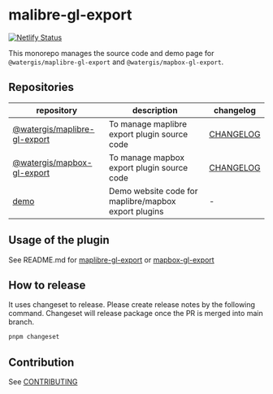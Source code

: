 # malibre-gl-export

[![Netlify Status](https://api.netlify.com/api/v1/badges/2ca781c3-2680-4c17-9219-4992c1f2a44e/deploy-status)](https://app.netlify.com/sites/maplibre-gl-export/deploys)

This monorepo manages the source code and demo page for `@watergis/maplibre-gl-export` and `@watergis/mapbox-gl-export`.

## Repositories

| repository | description | changelog |
|---|---|---|
|[@watergis/maplibre-gl-export](./packages/maplibre-gl-export/)| To manage maplibre export plugin source code|[CHANGELOG](./packages/maplibre-gl-export/CHANGELOG.md)|
|[@watergis/mapbox-gl-export](./packages/mapbox-gl-export/)| To manage mapbox export plugin source code|[CHANGELOG](./packages/mapbox-gl-export/CHANGELOG.md)|
|[demo](./sites/demo/)| Demo website code for maplibre/mapbox export plugins |-|

## Usage of the plugin

See README.md for [maplibre-gl-export](./packages/maplibre-gl-export) or [mapbox-gl-export](./packages/mapbox-gl-export)

## How to release

It uses changeset to release. Please create release notes by the following command. Changeset will release package once the PR is merged into main branch.

```zsh
pnpm changeset
```

## Contribution

See [CONTRIBUTING](./.github/CONTRIBUTING.md)
